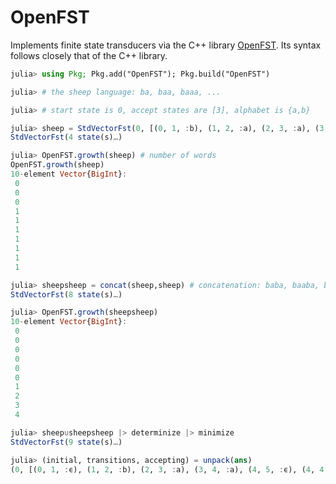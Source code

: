 # OpenFST

Implements finite state transducers via the C++ library [OpenFST](https://www.openfst.org). Its syntax follows closely that of the C++ library.

```julia
julia> using Pkg; Pkg.add("OpenFST"); Pkg.build("OpenFST")

julia> # the sheep language: ba, baa, baaa, ...

julia> # start state is 0, accept states are [3], alphabet is {a,b}

julia> sheep = StdVectorFst(0, [(0, 1, :b), (1, 2, :a), (2, 3, :a), (3, 3, :a)], [3], Dict(:a => 1, :b => 2))
StdVectorFst(4 state(s)…)

julia> OpenFST.growth(sheep) # number of words
OpenFST.growth(sheep)
10-element Vector{BigInt}:
 0
 0
 0
 1
 1
 1
 1
 1
 1
 1

julia> sheepsheep = concat(sheep,sheep) # concatenation: baba, baaba, babaa, ...
StdVectorFst(8 state(s)…)

julia> OpenFST.growth(sheepsheep)
10-element Vector{BigInt}:
 0
 0
 0
 0
 0
 0
 1
 2
 3
 4

julia> sheep∪sheepsheep |> determinize |> minimize
StdVectorFst(9 state(s)…)

julia> (initial, transitions, accepting) = unpack(ans)
(0, [(0, 1, :ϵ), (1, 2, :b), (2, 3, :a), (3, 4, :a), (4, 5, :ϵ), (4, 4, :a), (5, 6, :b), (6, 7, :a), (7, 8, :a), (8, 8, :a)], [4, 8])
```
